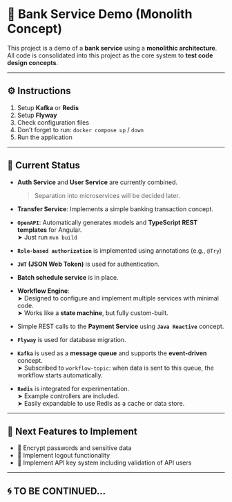 # 🏦 Bank Service Demo (Monolith Concept)

This project is a demo of a **bank service** using a **monolithic architecture**.  
All code is consolidated into this project as the core system to **test code design concepts**.

---

## ⚙️ Instructions

1. Setup **Kafka** or **Redis**  
2. Setup **Flyway**  
3. Check configuration files  
4. Don’t forget to run: `docker compose up` / `down`  
5. Run the application

---

## 📌 Current Status

- **Auth Service** and **User Service** are currently combined.  
  > Separation into microservices will be decided later.  

- **Transfer Service**: Implements a simple banking transaction concept.

- **`OpenAPI`**: Automatically generates models and **TypeScript REST templates** for Angular.  
  ➤ Just run `mvn build`

- **`Role-based authorization`** is implemented using annotations (e.g., `@Try`)

- **`JWT` (JSON Web Token)** is used for authentication.

- **Batch schedule service** is in place.

- **Workflow Engine**:  
  ➤ Designed to configure and implement multiple services with minimal code.  
  ➤ Works like a **state machine**, but fully custom-built.

- Simple REST calls to the **Payment Service** using **`Java Reactive`** concept.

- **`Flyway`** is used for database migration.

- **`Kafka`** is used as a **message queue** and supports the **event-driven** concept.  
  ➤ Subscribed to `workflow-topic`: when data is sent to this queue, the workflow starts automatically.

- **`Redis`** is integrated for experimentation.  
  ➤ Example controllers are included.  
  ➤ Easily expandable to use Redis as a cache or data store.

---

## 🔮 Next Features to Implement

- 🔐 Encrypt passwords and sensitive data  
- 🚪 Implement logout functionality  
- 🔑 Implement API key system including validation of API users

---

## 🌀 TO BE CONTINUED...
